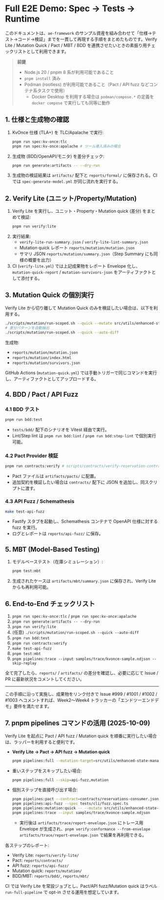 # Full E2E Demo: Spec → Tests → Runtime

このドキュメントは、`ae-framework` のサンプル資産を組み合わせて「仕様→テスト→コード→検証」までを一貫して再現する手順をまとめたものです。Verify Lite / Mutation Quick / Pact / MBT / BDD を連携させたいときの素振り用チェックリストとして利用できます。

> **前提**
> - Node.js 20 / pnpm 8 系が利用可能であること
> - `pnpm install` 済み
> - Podman (rootless) が利用可能であること（Pact / API fuzz などコンテナ系タスクで使用）
>   - Docker Desktop を利用する場合は `podman/compose.*` の定義を `docker compose` で実行しても同等に動作

## 1. 仕様と生成物の確認

1. KvOnce 仕様 (TLA+) を TLC/Apalache で実行:
   ```bash
   pnpm run spec:kv-once:tlc
   pnpm run spec:kv-once:apalache # ツール導入済みの場合
   ```
2. 生成物 (BDD/OpenAPI/モニタ) を差分チェック:
   ```bash
   pnpm run generate:artifacts -- --dry-run
   ```
3. 生成物の検証結果は `artifacts/` 配下と `reports/formal/` に保存される。CI では `spec-generate-model.yml` が同じ流れを実行する。

## 2. Verify Lite (ユニット/Property/Mutation)

1. Verify Lite を実行し、ユニット・Property・Mutation quick (差分) をまとめて検証:
   ```bash
   pnpm run verify:lite
   ```
2. 実行結果:
   - `verify-lite-run-summary.json` / `verify-lite-lint-summary.json`
   - Mutation quick レポート `reports/mutation/mutation.json`
   - サマリ JSON `reports/mutation/summary.json`（Step Summary にも同様の概要を出力）
3. CI (`verify-lite.yml`) では上記成果物をレポート Envelope 化し、`mutation-quick-report` / `mutation-survivors-json` をアーティファクトとして添付する。

## 3. Mutation Quick の個別実行

Verify Lite から切り離して Mutation Quick のみを検証したい場合は、以下を利用する。

```bash
./scripts/mutation/run-scoped.sh --quick --mutate src/utils/enhanced-state-manager.ts
# 差分パターンを自動抽出
./scripts/mutation/run-scoped.sh --quick --auto-diff
```

生成物:
- `reports/mutation/mutation.json`
- `reports/mutation/index.html`
- `reports/mutation/survivors.json`

GitHub Actions (`mutation-quick.yml`) では手動トリガーで同じコマンドを実行し、アーティファクトとしてアップロードする。

## 4. BDD / Pact / API Fuzz

### 4.1 BDD テスト
```bash
pnpm run bdd:test
```
- `tests/bdd/` 配下のシナリオを Vitest 経由で実行。
- Lint/Step lint は `pnpm run bdd:lint` / `pnpm run bdd:step-lint` で個別実行可能。

### 4.2 Pact Provider 検証
```bash
pnpm run contracts:verify # scripts/contracts/verify-reservation-contract.ts
```
- Pact ファイルは `artifacts/pacts/` に配置。
- 追加契約を検証したい場合は `contracts/` 配下に JSON を追加し、同スクリプトに渡す。

### 4.3 API Fuzz / Schemathesis
```bash
make test-api-fuzz
```
- Fastify スタブを起動し、Schemathesis コンテナで OpenAPI 仕様に対する fuzz を実行。
- ログとレポートは `reports/api-fuzz/` に保存。

## 5. MBT (Model-Based Testing)

1. モデルベーステスト（在庫シミュレーション）:
   ```bash
   pnpm test:mbt
   ```
2. 生成されたケースは `artifacts/mbt/summary.json` に保存され、Verify Lite からも再利用可能。

## 6. End-to-End チェックリスト

1. `pnpm run spec:kv-once:tlc` / `pnpm run spec:kv-once:apalache`
2. `pnpm run generate:artifacts -- --dry-run`
3. `pnpm run verify:lite`
4. (任意) `./scripts/mutation/run-scoped.sh --quick --auto-diff`
5. `pnpm run bdd:test`
6. `pnpm run contracts:verify`
7. `make test-api-fuzz`
8. `pnpm test:mbt`
9. `pnpm pipelines:trace --input samples/trace/kvonce-sample.ndjson --skip-replay`

全て完了したら、`reports/` / `artifacts/` の差分を確認し、必要に応じて Issue / PR に最新状況をコメントしてください。

---

この手順に沿って実施し、成果物をリンク付きで Issue #999 / #1001 / #1002 / #1003 へコメントすれば、Week2〜Week4 トラッカーの「エンドツーエンドデモ」要件を満たせます。

## 7. pnpm pipelines コマンドの活用 (2025-10-09)

Verify Lite を起点に Pact / API fuzz / Mutation quick を順番に実行したい場合は、ラッパーを利用すると便利です。

- **Verify Lite → Pact → API fuzz → Mutation quick**
  ```bash
  pnpm pipelines:full --mutation-target=src/utils/enhanced-state-manager.ts
  ```
- 重いステップをスキップしたい場合:
  ```bash
  pnpm pipelines:full --skip=api-fuzz,mutation
  ```
- 個別ステップを直接呼び出す場合:
  ```bash
  pnpm pipelines:pact --contract=contracts/reservations-consumer.json
  pnpm pipelines:api-fuzz --spec tests/cli/fuzz.spec.ts
  pnpm pipelines:mutation:quick -- --mutate src/utils/enhanced-state-manager.ts
  pnpm pipelines:trace --input samples/trace/kvonce-sample.ndjson
  ```
  - 実行後は `artifacts/trace/report-envelope.json` にトレース用 Envelope が生成され、`pnpm verify:conformance --from-envelope artifacts/trace/report-envelope.json` で結果を再利用できる。

各ステップのレポート:
- Verify Lite: `reports/verify-lite/`
- Pact: `reports/contracts/`
- API fuzz: `reports/api-fuzz/`
- Mutation quick: `reports/mutation/`
- BDD/MBT: `reports/bdd/`, `reports/mbt/`

CI では Verify Lite を常設ジョブとし、Pact/API fuzz/Mutation quick はラベル `run-full-pipeline` で opt-in させる運用を想定しています。
